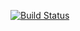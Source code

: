 [![Build Status](https://travis-ci.org/enumatech/sol-loader.svg?branch=master)](https://travis-ci.org/enumatech/sol-loader)
